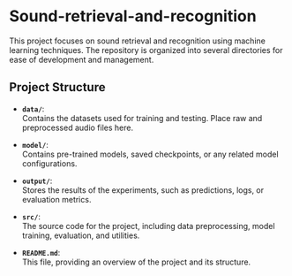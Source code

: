 # Sound-retrieval-and-recognition

This project focuses on sound retrieval and recognition using machine learning techniques. The repository is organized into several directories for ease of development and management.

## Project Structure

* **`data/`**:  
  Contains the datasets used for training and testing. Place raw and preprocessed audio files here.

* **`model/`**:  
  Contains pre-trained models, saved checkpoints, or any related model configurations.

* **`output/`**:  
  Stores the results of the experiments, such as predictions, logs, or evaluation metrics.

* **`src/`**:  
  The source code for the project, including data preprocessing, model training, evaluation, and utilities.

* **`README.md`**:  
  This file, providing an overview of the project and its structure.
